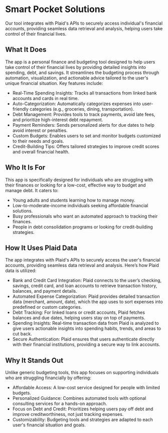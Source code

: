 # Smart Pocket Solutions
Our tool integrates with Plaid's APIs to securely access individual's financial accounts, providing seamless data retrieval and analysis, helping users take control of their financial lives. 

## What It Does
The app is a personal finance and budgeting tool designed to help users take control of their financial lives by providing detailed insights into spending, debt, and savings. It streamlines the budgeting process through automation, visualization, and actionable advice tailored to the user's unique financial situation. Key features include:
* Real-Time Spending Insights: Tracks all transactions from linked bank accounts and cards in real time.
* Auto-Categorization: Automatically categorizes expenses into user-friendly categories (e.g., groceries, dining, transportation).
* Debt Management: Provides tools to track payments, avoid late fees, and prioritize high-interest debt repayment.
* Payment Reminders: Sends personalized alerts for due dates to help avoid interest or penalties.
* Custom Budgets: Enables users to set and monitor budgets customized to their needs and goals.
* Credit-Building Tips: Offers tailored strategies to improve credit scores and overall financial health.

## Who It Is For
This app is specifically designed for individuals who are struggling with their finances or looking for a low-cost, effective way to budget and manage debt. It caters to:
* Young adults and students learning how to manage money.
* Low-to-moderate-income individuals seeking affordable financial solutions.
* Busy professionals who want an automated approach to tracking their finances.
* People in debt consolidation programs or looking for credit-building strategies.

## How It Uses Plaid Data
The app integrates with Plaid's APIs to securely access the user's financial accounts, providing seamless data retrieval and analysis. Here’s how Plaid data is utilized:
* Bank and Credit Card Integration: Plaid connects to the user’s checking, savings, credit card, and loan accounts to retrieve transaction history, balances, and payment details.
* Automated Expense Categorization: Plaid provides detailed transaction data (merchant, amount, date), which the app uses to sort expenses into predefined or custom categories.
* Debt Tracking: For linked loans or credit accounts, Plaid fetches balances and due dates, helping users stay on top of payments.
* Spending Insights: Real-time transaction data from Plaid is analyzed to give users actionable insights into spending habits, trends, and areas to cut back.
* Secure Authentication: Plaid ensures that users authenticate directly with their financial institutions, providing a secure way to link accounts.

## Why It Stands Out
Unlike generic budgeting tools, this app focuses on supporting individuals who are struggling financially by offering:
* Affordable Access: A low-cost service designed for people with limited budgets.
* Personalized Guidance: Combines automated tools with optional consulting services for a hands-on approach.
* Focus on Debt and Credit: Prioritizes helping users pay off debt and improve creditworthiness, not just tracking expenses.
* Customizability: Budgeting tools and strategies are adapted to each user's financial situation and goals.
